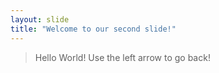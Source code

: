 ```yaml
---
layout: slide
title: "Welcome to our second slide!"
---
```

> Hello World!
Use the left arrow to go back!
